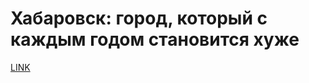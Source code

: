 # Хабаровск: город, который с каждым годом становится хуже



[LINK](https://varlamov.ru/4112966.html)
